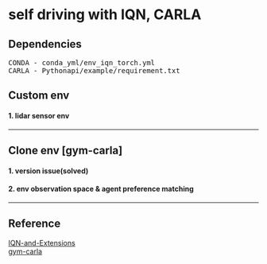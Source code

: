 # self driving with IQN, CARLA
## 
## Dependencies
<pre>
CONDA - conda_yml/env_iqn_torch.yml
CARLA - Pythonapi/example/requirement.txt
</pre>
## Custom env
#### 1. lidar sensor env
---
## Clone env [gym-carla]
#### 1. version issue(solved)
#### 2. env observation space & agent preference matching
---
## Reference
[IQN-and-Extensions](https://github.com/BY571/IQN-and-Extensions)  
[gym-carla](https://github.com/cjy1992/gym-carla.git)
